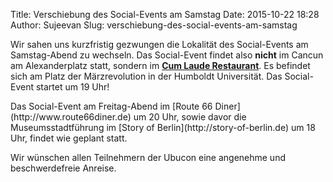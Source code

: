 Title: Verschiebung des Social-Events am Samstag
Date: 2015-10-22 18:28
Author: Sujeevan
Slug: verschiebung-des-social-events-am-samstag

Wir sahen uns kurzfristig gezwungen die Lokalität des Social-Events am
Samstag-Abend zu wechseln. Das Social-Event findet also **nicht** im
Cancun am Alexanderplatz statt, sondern im **[Cum Laude
Restaurant](http://www.cum-laude.info/restaurant)**. Es befindet sich am
Platz der Märzrevolution in der Humboldt Universität. Das Social-Event
startet um 19 Uhr!

</p>
Das Social-Event am Freitag-Abend im [Route 66
Diner](http://www.route66diner.de) um 20 Uhr, sowie davor die
Museumsstadtführung im [Story of Berlin](http://story-of-berlin.de) um
18 Uhr, findet wie geplant statt.

</p>
Wir wünschen allen Teilnehmern der Ubucon eine angenehme und
beschwerdefreie Anreise.

</p>

